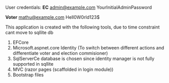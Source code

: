 User credentials:
**EC**
admin@example.com
YourInitialAdminPassword

**Voter**
mathu@example.com
Hell0W0rld123$

This application is created with the following tools, due to time constraint cant move to sqllite db
1) EFCore
2) Microsoft.aspnet.core Identity (To switch between different actions and differentiate voter and election commisioner)
3) SqlServerCe database is chosen since identity manager is not fully supported in sqllite
4) MVC (razor pages (scaffolded in login module))
5) Bootstrap files
